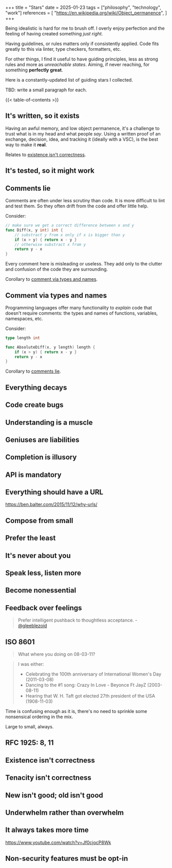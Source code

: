 +++
title = "Stars"
date = 2025-01-23
tags = ["philosophy", "technology", "work"]
references = [
    "https://en.wikipedia.org/wiki/Object_permanence",
]
+++

Being idealistic is hard for me to brush off. I overly enjoy perfection and the
feeling of having created something _just right_.

Having guidelines, or rules matters only if consistently applied. Code fits
greatly to this via linter, type checkers, formatters, etc.

For other things, I find it useful to have guiding principles, less as strong
rules and more as _unreachable states_. Aiming, if never reaching, for something
**perfectly great**.

Here is a constantly-updated list of guiding stars I collected.

TBD: write a small paragraph for each.

{{< table-of-contents >}}

## It's written, so it exists

Having an awful memory, and low object permanence, it's a challenge to trust
what is in my head and what people _say_. Using a written proof of an exchange,
decision, idea, and tracking it (ideally with a VSC), is the best way to make it
**real**.

Relates to [existence isn't correctness](#existence-isnt-correctness).

## It's tested, so it might work


## Comments lie

Comments are often under less scrutiny than code. It is more difficult to lint
and test them. So they often drift from the code and offer little help.

Consider:

```go
// make sure we get a correct difference between x and y
func Diff(x, y int) int {
    // substract y from x only if x is bigger than y
    if (x > y) { return x - y }
    // otherwise substract x from y
    return y - x
}
```

Every comment here is misleading or useless. They add only to the clutter and
confusion of the code they are surrounding.

Corollary to [comment via types and names](#comment-via-types-and-names).

## Comment via types and names

Programming languages offer many functionality to _explain_ code that doesn't
require comments: the types and names of functions, variables, namespaces, etc.

Consider:

```go
type length int

func AbsoluteDiff(x, y length) length {
    if (x > y) { return x - y }
    return y - x
}
```

Corollary to [comments lie](#comments-lie).

## Everything decays

## Code create bugs

## Understanding is a muscle


## Geniuses are liabilities

## Completion is illusory

## API is mandatory

## Everything should have a URL

https://ben.balter.com/2015/11/12/why-urls/

## Compose from small

## Prefer the least

## It's never about you

## Speak less, listen more

## Become nonessential

## Feedback over feelings
> Prefer intelligent pushback to thoughtless acceptance. -
> [@gleeblezoid](https://corner.gleeblezoid.com/)

## ISO 8601

> What where you doing on 08-03-11?

> I was either:
> - Celebrating the 100th anniversary of International Women's Day (2011-03-08)
> - Dancing to the #1 song: Crazy In Love - Beyonce Ft JayZ (2003-08-11)
> - Hearing that W. H. Taft got elected 27th president of the USA (1908-11-03)

Time is confusing enough as it is, there's no need to sprinkle some nonsensical
ordering in the mix.

Large to small, always.

## RFC 1925: 8, 11

## Existence isn't correctness

## Tenacity isn't correctness

## New isn't good; old isn't good

## Underwhelm rather than overwhelm

## It always takes more time

https://www.youtube.com/watch?v=Jf0cjocP8Wk

## Non-security features must be opt-in
